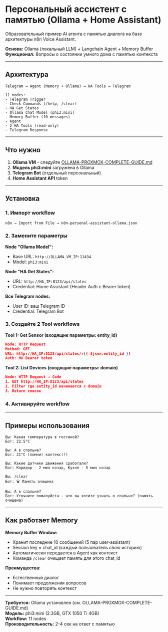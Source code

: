 # Персональный ассистент с памятью (Ollama + Home Assistant)

Образовательный пример AI агента с памятью диалога на базе архитектуры n8n Voice Assistant.

**Основа:** Ollama (локальный LLM) + Langchain Agent + Memory Buffer  
**Функционал:** Вопросы о состоянии умного дома с памятью контекста

---

## Архитектура

```text
Telegram → Agent (Memory + Ollama) → HA Tools → Telegram

11 nodes:
- Telegram Trigger
- Check Commands (/help, /clear)
- HA Get States
- Ollama Chat Model (phi3:mini)
- Memory Buffer (10 messages)
- Agent
- 2 HA Tools (read-only)
- Telegram Response
```

---

## Что нужно

1. **Ollama VM** - следуйте [OLLAMA-PROXMOX-COMPLETE-GUIDE.md](./OLLAMA-PROXMOX-COMPLETE-GUIDE.md)
2. **Модель phi3:mini** загружена в Ollama
3. **Telegram Bot** (отдельный персональный)
4. **Home Assistant API** token

---

## Установка

### 1. Импорт workflow

```text
n8n → Import from File → n8n-personal-assistant-ollama.json
```

### 2. Замените параметры

**Node "Ollama Model":**
- Base URL: `http://OLLAMA_VM_IP:11434`
- Model: `phi3:mini`

**Node "HA Get States":**
- URL: `http://HA_IP:8123/api/states`
- Credential: Home Assistant (Header Auth с Bearer token)

**Все Telegram nodes:**
- User ID: ваш Telegram ID
- Credential: Telegram Bot

### 3. Создайте 2 Tool workflows

**Tool 1: Get Sensor (входящие параметры: entity_id)**

```json
Node: HTTP Request
Method: GET
URL: http://HA_IP:8123/api/states/={{ $json.entity_id }}
Auth: HA Bearer token
```

**Tool 2: List Devices (входящие параметры: domain)**

```json
Node: HTTP Request → Code
1. GET http://HA_IP:8123/api/states
2. Filter где entity_id начинается с domain
3. Return список
```

### 4. Активируйте workflow

---

## Примеры использования

```text
Вы: Какая температура в гостиной?
Бот: 22.5°C

Вы: А в спальне?
Бот: 21°C (помнит контекст!)

Вы: Какие датчики движения сработали?
Бот: Коридор - 2 мин назад, Кухня - 5 мин назад

Вы: /clear
Бот: 🗑️ Память очищена

Вы: А в спальне?
Бот: Уточните пожалуйста - что вы хотите узнать о спальне? (память очищена)
```

---

## Как работает Memory

**Memory Buffer Window:**
- Хранит последние 10 сообщений (5 пар user-assistant)
- Session key = chat_id (каждый пользователь свою историю)
- Автоматически передается в Agent как контекст
- Команда `/clear` очищает память для этого chat_id

**Преимущества:**
- Естественный диалог
- Понимает продолжения вопросов
- Не нужно повторять контекст

---

**Требуется:** Ollama установлен (см. OLLAMA-PROXMOX-COMPLETE-GUIDE.md)  
**Модель:** phi3:mini (2.3GB, GTX 1050 Ti 4GB)  
**Workflow:** 11 nodes  
**Производительность:** 2-4 сек на ответ с памятью

